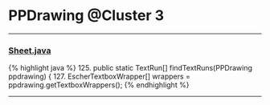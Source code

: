 # PPDrawing @Cluster 3

***

### [Sheet.java](https://searchcode.com/codesearch/view/97394323/)
{% highlight java %}
125. public static TextRun[] findTextRuns(PPDrawing ppdrawing) {
127.     EscherTextboxWrapper[] wrappers = ppdrawing.getTextboxWrappers();
{% endhighlight %}

***

